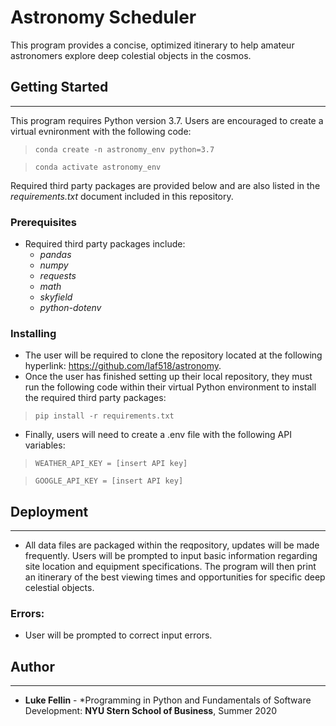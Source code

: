 # Astronomy Scheduler
This program provides a concise, optimized itinerary to help amateur astronomers explore deep colestial objects in the cosmos. 
## Getting Started
---
This program requires Python  version 3.7. Users are encouraged to create a virtual evnironment with the following code:
>`conda create -n astronomy_env python=3.7`

>`conda activate astronomy_env`

Required third party packages are provided below and are also listed in the *requirements.txt* document included in this repository.
### Prerequisites
* Required third party packages include:
    * *pandas*
    * *numpy*
    * *requests*
    * *math*
    * *skyfield*
    * *python-dotenv*
### Installing
* The user will be required to clone the repository located at the following hyperlink: https://github.com/laf518/astronomy. 
* Once the user has finished setting up their local repository, they must run the following code within their virtual Python environment to install the required third party packages:
>`pip install -r requirements.txt`
* Finally, users will need to create a .env file with the following API variables:
>`WEATHER_API_KEY = [insert API key]`

>`GOOGLE_API_KEY = [insert API key]`
## Deployment
---
* All data files are packaged within the reqpository, updates will be made frequently.  Users will be prompted to input basic information regarding site location and equipment specifications. The program will then print an itinerary of the best viewing times and opportunities for specific deep celestial objects. 

### Errors:
* User will be prompted to correct input errors.

## Author
---
* **Luke Fellin** - *Programming in Python and Fundamentals of Software Development: **NYU Stern School of Business**, Summer 2020